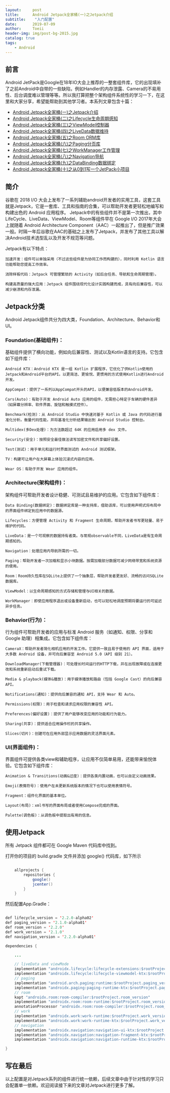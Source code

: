 ```yaml
---
layout:     post
title:      Android Jetpack全家桶(一)之Jetpack介绍
subtitle:    "入门配置"
date:       2019-07-09
author:     Toeii
header-img: img/post-bg-2015.jpg
catalog: true
tags:
    - Android
---
```




## 前言

Android JetPack是Google在18年IO大会上推荐的一整套组件库，它的出现填补了之前Android中自带的一些缺陷，例如Handler的内存泄露、Camera的不易用性、后台调度难以管理等等。所以我打算把整个架构组件系统性的学习一下，在这里和大家分享，希望能帮助到其他学习者。本系列文章包含十篇：

- [Android Jetpack全家桶(一)之Jetpack介绍](https://toeii.github.io/2019/07/09/Android-Jetpack%E5%85%A8%E5%AE%B6%E6%A1%B6(%E4%B8%80)%E4%B9%8BJetPack%E9%85%8D%E7%BD%AE/)<br />
- [Android Jetpack全家桶(二)之Lifecycle生命周期感知](https://toeii.github.io/2019/07/09/Android-Jetpack%E5%85%A8%E5%AE%B6%E6%A1%B6(%E4%BA%8C)%E4%B9%8BLifecycle%E7%94%9F%E5%91%BD%E5%91%A8%E6%9C%9F%E6%84%9F%E7%9F%A5/)<br />
- [Android Jetpack全家桶(三)之ViewModel控制器](https://toeii.github.io/2019/07/10/Android-Jetpack%E5%85%A8%E5%AE%B6%E6%A1%B6(%E4%B8%89)%E4%B9%8BViewModel%E6%8E%A7%E5%88%B6%E5%99%A8/)<br />
- [Android Jetpack全家桶(四)之LiveData数据维持](https://toeii.github.io/2019/07/12/Android-Jetpack%E5%85%A8%E5%AE%B6%E6%A1%B6(%E5%9B%9B)%E4%B9%8BLiveData%E6%95%B0%E6%8D%AE%E7%BB%B4%E6%8C%81/)<br />
- [Android Jetpack全家桶(五)之Room ORM库](https://toeii.github.io/2019/07/17/Android-Jetpack%E5%85%A8%E5%AE%B6%E6%A1%B6(%E4%BA%94)%E4%B9%8BRoom-ORM%E5%BA%93/)<br />
- [Android Jetpack全家桶(六)之Paging分页库](https://toeii.github.io/2019/07/19/Android-Jetpack%E5%85%A8%E5%AE%B6%E6%A1%B6(%E5%85%AD)%E4%B9%8BPaging%E5%88%86%E9%A1%B5%E5%BA%93/)<br />
- [Android Jetpack全家桶(七)之WorkManager工作管理](https://toeii.github.io/2019/08/01/Android-Jetpack%E5%85%A8%E5%AE%B6%E6%A1%B6(%E4%B8%83)%E4%B9%8BWorkManager%E5%B7%A5%E4%BD%9C%E7%AE%A1%E7%90%86/)<br />
- [Android Jetpack全家桶(八)之Navigation导航](https://toeii.github.io/2019/08/06/Android-Jetpack%E5%85%A8%E5%AE%B6%E6%A1%B6(%E5%85%AB)%E4%B9%8BNavigation%E5%AF%BC%E8%88%AA/)<br />
- [Android Jetpack全家桶(九)之DataBinding数据绑定](https://toeii.github.io/2019/08/07/Android-Jetpack%E5%85%A8%E5%AE%B6%E6%A1%B6(%E4%B9%9D)%E4%B9%8BDataBinding%E6%95%B0%E6%8D%AE%E7%BB%91%E5%AE%9A/)<br />
- [Android Jetpack全家桶(十)之从0到1写一个JetPack小项目](https://toeii.github.io/2019/08/07/Android-Jetpack%E5%85%A8%E5%AE%B6%E6%A1%B6(%E5%8D%81)%E4%B9%8B%E4%BB%8E0%E5%88%B01%E5%86%99%E4%B8%80%E4%B8%AAJetPack%E5%B0%8F%E9%A1%B9%E7%9B%AE/)<br />


## 简介

谷歌在 2018 I/O 大会上发布了一系列辅助android开发者的实用工具，这套工具就是Jetpack，它是一套库、工具和指南的合集，可以帮助开发者更轻松地编写和构建出色的 Android 应用程序。
Jetpack中的有些组件并不是第一次推出，其中LifeCycle、LiveData、ViewModel、Room等组件早在 Google I/O 2017年大会上就随着 Android Architecture Component（AAC）一起推出了，但是推广效果一般。时隔一年后谷歌在AAC的基础之上发布了Jetpack，并发布了其他工具以解决Android技术选型乱以及开发不规范等问题。

Jetpack有以下特点：

    加速开发：组件可以单独采用（不过这些组件是为协同工作而构建的），同时利用 Kotlin 语言功能帮助您提高工作效率。

    消除样板代码：Jetpack 可管理繁琐的 Activity（如后台任务、导航和生命周期管理）。

    构建高质量的强大应用：Jetpack 组件围绕现代化设计实践构建而成，具有向后兼容性，可以减少崩溃和内存泄漏。

## Jetpack分类

Android Jetpack组件共分为四大类，Foundation、Architecture、Behavior和UI。

### Foundation(基础组件)：

基础组件提供了横向功能，例如向后兼容性、测试以及Kotlin语言的支持。它包含如下组件库：

    Android KTX：Android KTX 是一组 Kotlin 扩展程序，它优化了供Kotlin使用的Jetpack和Android平台的API。以更简洁、更愉悦、更惯用的方式使用Kotlin进行Android开发。

    AppCompat：提供了一系列以AppCompat开头的API，以便兼容低版本的Android开发。

    Cars(Auto)：有助于开发 Android Auto 应用的组件，无需担心特定于车辆的硬件差异（如屏幕分辨率、软件界面、旋钮和触摸式控件）。

    Benchmark(检测)：从 Android Studio 中快速对基于 Kotlin 或 Java 的代码进行基准化分析。衡量代码性能，并将基准化分析结果输出到 Android Studio 控制台。

    Multidex(多Dex处理)：为方法数超过 64K 的应用启用多 dex 文件。

    Security(安全)：按照安全最佳做法读写加密文件和共享偏好设置。

    Test(测试)：用于单元和运行时界面测试的 Android 测试框架。

    TV：构建可让用户在大屏幕上体验沉浸式内容的应用。

    Wear OS：有助于开发 Wear 应用的组件。

### Architecture(架构组件)：

架构组件可帮助开发者设计稳健、可测试且易维护的应用。它包含如下组件库：

    Data Binding(数据绑定)：数据绑定库是一种支持库，借助该库，可以使用声明式将布局中的界面组件绑定到应用中的数据源。

    Lifecycles：方便管理 Activity 和 Fragment 生命周期，帮助开发者书写更轻量、易于维护的代码。

    LiveData：是一个可观察的数据持有者类。与常规observable不同，LiveData是有生命周期感知的。

    Navigation：处理应用内导航所需的一切。

    Paging：帮助开发者一次加载和显示小块数据。按需加载部分数据可减少网络带宽和系统资源的使用。

    Room：Room持久性库在SQLite上提供了一个抽象层，帮助开发者更友好、流畅的访问SQLite数据库。

    ViewModel：以生命周期感知的方式存储和管理与UI相关的数据。

    WorkManager：即使应用程序退出或设备重新启动，也可以轻松地调度预期将要运行的可延迟异步任务。

### Behavior(行为)：

行为组件可帮助开发者的应用与标准 Android 服务（如通知、权限、分享和 Google 助理）相集成。它包含如下组件库：

    CameraX：帮助开发者简化相机应用的开发工作。它提供一致且易于使用的 API 界面，适用于大多数 Android 设备，并可向后兼容至 Android 5.0（API 级别 21）。

    DownloadManager(下载管理器)：可处理长时间运行的HTTP下载，并在出现故障或在连接更改和系统重新启动后重试下载。

    Media & playback(媒体&播放)：用于媒体播放和路由（包括 Google Cast）的向后兼容 API。

    Notifications(通知)：提供向后兼容的通知 API，支持 Wear 和 Auto。

    Permissions(权限)：用于检查和请求应用权限的兼容性 API。

    Preferences(偏好设置)：提供了用户能够改变应用的功能和行为能力。

    Sharing(共享)：提供适合应用操作栏的共享操作。

    Slices(切片)：创建可在应用外部显示应用数据的灵活界面元素。

### UI(界面组件)：

界面组件可提供各类view和辅助程序，让应用不仅简单易用，还能带来愉悦体验。它包含如下组件库：

    Animation & Transitions(动画&过度)：提供各类内置动画，也可以自定义动画效果。

    Emoji(表情符号)：使用户在未更新系统版本的情况下也可以使用表情符号。

    Fragment：组件化界面的基本单位。

    Layout(布局)：xml书写的界面布局或者使用Compose完成的界面。

    Palette(调色板)：从调色板中提取出有用的信息。

## 使用Jetpack

所有 Jetpack 组件都可在 Google Maven 代码库中找到。

打开你的项目的 build.gradle 文件并添加 google() 代码库，如下所示

```java

    allprojects {
        repositories {
            google()
            jcenter()
        }
    }

```

然后配置App.Gradle：

```java

def lifecycle_version = '2.2.0-alpha02'
def paging_version = '2.1.0-alpha01'
def room_version = '2.2.0'
def work_version = '2.1.0'
def navigation_version = '2.2.0-alpha01'

dependencies {

    ...

    // liveData and viewMode
    implementation "androidx.lifecycle:lifecycle-extensions:$rootProject.lifecycle_version"
    implementation "androidx.lifecycle:lifecycle-viewmodel-ktx:$rootProject.lifecycle_version"
    // paging
    implementation "android.arch.paging:runtime:$rootProject.paging_version"
    implementation "androidx.paging:paging-runtime-ktx:$rootProject.paging_version"
    // room
    kapt "androidx.room:room-compiler:$rootProject.room_version"
    implementation "androidx.room:room-runtime:$rootProject.room_version"
    annotationProcessor "androidx.room:room-compiler:$rootProject.room_version"
    // work
    implementation "androidx.work:work-runtime:$rootProject.work_version"
    implementation "androidx.work:work-runtime-ktx:$rootProject.work_version"
    // navigation
    implementation "androidx.navigation:navigation-ui-ktx:$rootProject.navigation_version"
    implementation "androidx.navigation:navigation-fragment-ktx:$rootProject.navigation_version"
    implementation "androidx.navigation:navigation-runtime-ktx:$rootProject.navigation_version"

}

```

## 写在最后

以上配置是对Jetpack系列的组件进行统一依赖，后续文章中由于针对性的学习只会配置单一依赖。欢迎阅读接下来的文章对Jetpack进行更多了解。



